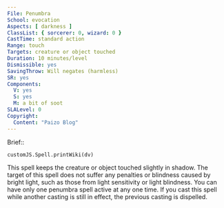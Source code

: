 ```yaml
---
File: Penumbra
School: evocation
Aspects: [ darkness ]
ClassList: { sorcerer: 0, wizard: 0 }
CastTime: standard action
Range: touch
Targets: creature or object touched
Duration: 10 minutes/level
Dismissible: yes
SavingThrow: Will negates (harmless)
SR: yes
Components:
  V: yes
  S: yes
  M: a bit of soot
SLALevel: 0
Copyright:
  Content: "Paizo Blog"
---
```

Brief:: 

```dataviewjs
customJS.Spell.printWiki(dv)
```

This spell keeps the creature or object touched slightly in shadow. The target of this spell does not suffer any penalties or blindness caused by bright light, such as those from light sensitivity or light blindness.  You can have only one penumbra spell active at any one time. If you cast this spell while another casting is still in effect, the previous casting is dispelled.
